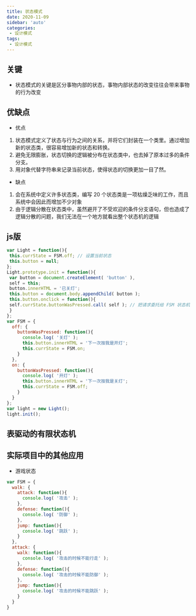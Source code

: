 ```yaml
---
title: 状态模式
date: 2020-11-09
sidebar: 'auto'
categories:
 - 设计模式
tags:
 - 设计模式
---
```


##  关键
- 状态模式的关键是区分事物内部的状态，事物内部状态的改变往往会带来事物的行为改变

##  优缺点

- 优点
1.  状态模式定义了状态与行为之间的关系，并将它们封装在一个类里。通过增加新的状态类，很容易增加新的状态和转换。
2.  避免无限膨胀，状态切换的逻辑被分布在状态类中，也去掉了原本过多的条件分支。
3.  用对象代替字符串来记录当前状态，使得状态的切换更加一目了然。

- 缺点
1.  会在系统中定义许多状态类，编写 20 个状态类是一项枯燥乏味的工作，而且系统中会因此而增加不少对象
2.  由于逻辑分散在状态类中，虽然避开了不受欢迎的条件分支语句，但也造成了逻辑分散的问题，我们无法在一个地方就看出整个状态机的逻辑

##  js版
```js
var Light = function(){ 
 this.currState = FSM.off; // 设置当前状态
 this.button = null; 
}; 
Light.prototype.init = function(){ 
 var button = document.createElement( 'button' ), 
 self = this; 
 button.innerHTML = '已关灯'; 
 this.button = document.body.appendChild( button ); 
 this.button.onclick = function(){ 
 self.currState.buttonWasPressed.call( self ); // 把请求委托给 FSM 状态机
 } 
}; 
var FSM = {
  off: { 
    buttonWasPressed: function(){ 
      console.log( '关灯' ); 
      this.button.innerHTML = '下一次按我是开灯'; 
      this.currState = FSM.on; 
    } 
  }, 
  on: { 
    buttonWasPressed: function(){ 
      console.log( '开灯' ); 
      this.button.innerHTML = '下一次按我是关灯'; 
      this.currState = FSM.off; 
    } 
  } 
};
var light = new Light(); 
light.init();
```

##  表驱动的有限状态机

##  实际项目中的其他应用
- 游戏状态
```js
var FSM = { 
  walk: { 
    attack: function(){ 
      console.log( '攻击' ); 
    }, 
    defense: function(){ 
      console.log( '防御' ); 
    }, 
    jump: function(){ 
      console.log( '跳跃' ); 
    } 
  }, 
  attack: { 
    walk: function(){ 
      console.log( '攻击的时候不能行走' ); 
    }, 
    defense: function(){ 
      console.log( '攻击的时候不能防御' ); 
    }, 
    jump: function(){ 
      console.log( '攻击的时候不能跳跃' ); 
    } 
  } 
}
```